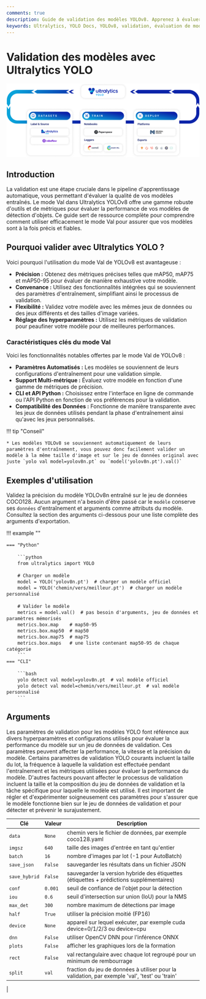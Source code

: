 ```yaml
---
comments: true
description: Guide de validation des modèles YOLOv8. Apprenez à évaluer la performance de vos modèles YOLO en utilisant les paramètres de validation et les métriques avec des exemples en Python et en CLI.
keywords: Ultralytics, YOLO Docs, YOLOv8, validation, évaluation de modèle, hyperparamètres, précision, métriques, Python, CLI
---
```


# Validation des modèles avec Ultralytics YOLO

<img width="1024" src="https://github.com/ultralytics/assets/raw/main/yolov8/banner-integrations.png" alt="Écosystème Ultralytics YOLO et intégrations">

## Introduction

La validation est une étape cruciale dans le pipeline d'apprentissage automatique, vous permettant d'évaluer la qualité de vos modèles entraînés. Le mode Val dans Ultralytics YOLOv8 offre une gamme robuste d'outils et de métriques pour évaluer la performance de vos modèles de détection d'objets. Ce guide sert de ressource complète pour comprendre comment utiliser efficacement le mode Val pour assurer que vos modèles sont à la fois précis et fiables.

## Pourquoi valider avec Ultralytics YOLO ?

Voici pourquoi l'utilisation du mode Val de YOLOv8 est avantageuse :

- **Précision :** Obtenez des métriques précises telles que mAP50, mAP75 et mAP50-95 pour évaluer de manière exhaustive votre modèle.
- **Convenance :** Utilisez des fonctionnalités intégrées qui se souviennent des paramètres d'entraînement, simplifiant ainsi le processus de validation.
- **Flexibilité :** Validez votre modèle avec les mêmes jeux de données ou des jeux différents et des tailles d'image variées.
- **Réglage des hyperparamètres :** Utilisez les métriques de validation pour peaufiner votre modèle pour de meilleures performances.

### Caractéristiques clés du mode Val

Voici les fonctionnalités notables offertes par le mode Val de YOLOv8 :

- **Paramètres Automatisés :** Les modèles se souviennent de leurs configurations d'entraînement pour une validation simple.
- **Support Multi-métrique :** Évaluez votre modèle en fonction d'une gamme de métriques de précision.
- **CLI et API Python :** Choisissez entre l'interface en ligne de commande ou l'API Python en fonction de vos préférences pour la validation.
- **Compatibilité des Données :** Fonctionne de manière transparente avec les jeux de données utilisés pendant la phase d'entraînement ainsi qu'avec les jeux personnalisés.

!!! tip "Conseil"

    * Les modèles YOLOv8 se souviennent automatiquement de leurs paramètres d'entraînement, vous pouvez donc facilement valider un modèle à la même taille d'image et sur le jeu de données original avec juste `yolo val model=yolov8n.pt` ou `model('yolov8n.pt').val()`

## Exemples d'utilisation

Validez la précision du modèle YOLOv8n entraîné sur le jeu de données COCO128. Aucun argument n'a besoin d'être passé car le `modèle` conserve ses `données` d'entraînement et arguments comme attributs du modèle. Consultez la section des arguments ci-dessous pour une liste complète des arguments d'exportation.

!!! example ""

    === "Python"

        ```python
        from ultralytics import YOLO

        # Charger un modèle
        model = YOLO('yolov8n.pt')  # charger un modèle officiel
        model = YOLO('chemin/vers/meilleur.pt')  # charger un modèle personnalisé

        # Valider le modèle
        metrics = model.val()  # pas besoin d'arguments, jeu de données et paramètres mémorisés
        metrics.box.map    # map50-95
        metrics.box.map50  # map50
        metrics.box.map75  # map75
        metrics.box.maps   # une liste contenant map50-95 de chaque catégorie
        ```
    === "CLI"

        ```bash
        yolo detect val model=yolov8n.pt  # val modèle officiel
        yolo detect val model=chemin/vers/meilleur.pt  # val modèle personnalisé
        ```

## Arguments

Les paramètres de validation pour les modèles YOLO font référence aux divers hyperparamètres et configurations utilisés pour évaluer la performance du modèle sur un jeu de données de validation. Ces paramètres peuvent affecter la performance, la vitesse et la précision du modèle. Certains paramètres de validation YOLO courants incluent la taille du lot, la fréquence à laquelle la validation est effectuée pendant l'entraînement et les métriques utilisées pour évaluer la performance du modèle. D'autres facteurs pouvant affecter le processus de validation incluent la taille et la composition du jeu de données de validation et la tâche spécifique pour laquelle le modèle est utilisé. Il est important de régler et d'expérimenter soigneusement ces paramètres pour s'assurer que le modèle fonctionne bien sur le jeu de données de validation et pour détecter et prévenir le surajustement.

| Clé           | Valeur  | Description                                                                                    |
|---------------|---------|------------------------------------------------------------------------------------------------|
| `data`        | `None`  | chemin vers le fichier de données, par exemple coco128.yaml                                    |
| `imgsz`       | `640`   | taille des images d'entrée en tant qu'entier                                                   |
| `batch`       | `16`    | nombre d'images par lot (-1 pour AutoBatch)                                                    |
| `save_json`   | `False` | sauvegarder les résultats dans un fichier JSON                                                 |
| `save_hybrid` | `False` | sauvegarder la version hybride des étiquettes (étiquettes + prédictions supplémentaires)       |
| `conf`        | `0.001` | seuil de confiance de l'objet pour la détection                                                |
| `iou`         | `0.6`   | seuil d'intersection sur union (IoU) pour la NMS                                               |
| `max_det`     | `300`   | nombre maximum de détections par image                                                         |
| `half`        | `True`  | utiliser la précision moitié (FP16)                                                            |
| `device`      | `None`  | appareil sur lequel exécuter, par exemple cuda device=0/1/2/3 ou device=cpu                    |
| `dnn`         | `False` | utiliser OpenCV DNN pour l'inférence ONNX                                                      |
| `plots`       | `False` | afficher les graphiques lors de la formation                                                   |
| `rect`        | `False` | val rectangulaire avec chaque lot regroupé pour un minimum de rembourrage                      |
| `split`       | `val`   | fraction du jeu de données à utiliser pour la validation, par exemple 'val', 'test' ou 'train' |
|
